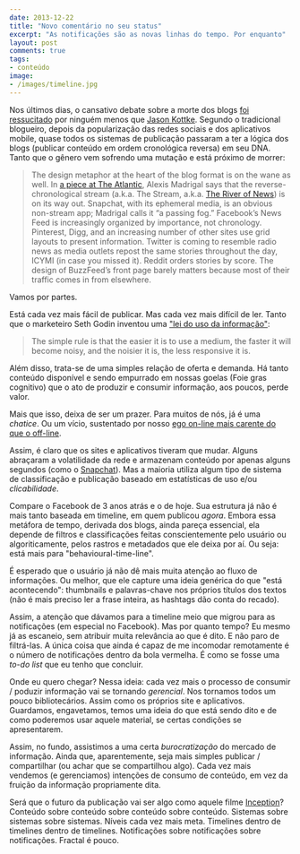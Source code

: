 ```yaml
---
date: 2013-12-22
title: "Novo comentário no seu status"
excerpt: "As notificações são as novas linhas do tempo. Por enquanto"
layout: post
comments: true
tags:
- conteúdo
image:
- /images/timeline.jpg
---
```


Nos últimos dias, o cansativo debate sobre a morte dos blogs [foi ressucitado](http://www.niemanlab.org/2013/12/the-blog-is-dead/) por ninguém menos que [Jason Kottke](http://kottke.org/about/). Segundo o tradicional blogueiro, depois da popularização das redes sociais e dos aplicativos mobile, quase todos os sistemas de publicação passaram a ter a lógica dos blogs (publicar conteúdo em ordem cronológica reversa) em seu DNA. Tanto que o gênero vem sofrendo uma mutação e está próximo de morrer:

> The design metaphor at the heart of the blog format is on the wane as well. In [a piece at The Atlantic](http://www.theatlantic.com/technology/archive/2013/12/2013-the-year-the-stream-crested/282202/), Alexis Madrigal says that the reverse-chronological stream (a.k.a. The Stream, a.k.a. [The River of News](http://buzzmachine.com/2006/08/22/the-river-of-news/)) is on its way out. Snapchat, with its ephemeral media, is an obvious non-stream app; Madrigal calls it “a passing fog.” Facebook’s News Feed is increasingly organized by importance, not chronology. Pinterest, Digg, and an increasing number of other sites use grid layouts to present information. Twitter is coming to resemble radio news as media outlets repost the same stories throughout the day, ICYMI (in case you missed it). Reddit orders stories by score. The design of BuzzFeed’s front page barely matters because most of their traffic comes in from elsewhere.

Vamos por partes.

Está cada vez mais fácil de publicar. Mas cada vez mais difícil de ler. Tanto que o marketeiro Seth Godin inventou uma ["lei do uso da informação"](http://goo.gl/RsvMp2):

> The simple rule is that the easier it is to use a medium, the faster it will become noisy, and the noisier it is, the less responsive it is.

Além disso, trata-se de uma simples relação de oferta e demanda. Há tanto conteúdo disponível e sendo empurrado em nossas goelas (Foie gras cognitivo) que o ato de produzir e consumir informação, aos poucos, perde valor.

Mais que isso, deixa de ser um prazer. Para muitos de nós, já é uma *chatice*. Ou um vício, sustentado por nosso [ego on-line mais carente do que o off-line](http://blogs.wsj.com/corporate-intelligence/2013/12/17/cell-phones-help-us-be-alone-together/).

Assim, é claro que os sites e aplicativos tiveram que mudar. Alguns abraçaram a volatilidade da rede e armazenam conteúdo por apenas alguns segundos (como o [Snapchat](http://www.theguardian.com/technology/2013/nov/13/snapchat-app-sexting-lawsuits-valuation)). Mas a maioria utiliza algum tipo de sistema de classificação e publicação baseado em estatísticas de uso e/ou *clicabilidade*.

Compare o Facebook de 3 anos atrás e o de hoje. Sua estrutura já não é mais tanto baseada em timeline, em quem publicou *agora*. Embora essa metáfora de tempo, derivada dos blogs, ainda pareça essencial, ela depende de filtros e classificações feitas conscientemente pelo usuário ou algoriticamente, pelos rastros e metadados que ele deixa por aí. Ou seja: está mais para "behavioural-time-line".

É esperado que o usuário já não dê mais muita atenção ao fluxo de informações. Ou melhor, que ele capture uma ideia genérica do que "está acontecendo": thumbnails e palavras-chave nos próprios títulos dos textos (não é mais preciso ler a frase inteira, as hashtags dão conta do recado).

Assim, a atenção que dávamos para a timeline meio que migrou para as notificações (em especial no Facebook). Mas por quanto tempo? Eu mesmo já as escaneio, sem atribuir muita relevância ao que é dito. E não paro de filtrá-las. A única coisa que ainda é capaz de me incomodar remotamente é o número de notificações dentro da bola vermelha. É como se fosse uma *to-do list* que eu tenho que concluir.

Onde eu quero chegar? Nessa ideia: cada vez mais o processo de consumir / poduzir informação vai se tornando *gerencial*. Nos tornamos todos um pouco bibliotecários. Assim como os próprios site e aplicativos. Guardamos, engavetamos, temos uma ideia do que está sendo dito e de como poderemos usar aquele material, se certas condições se apresentarem.

Assim, no fundo, assistimos a uma certa *burocratização* do mercado de informação. Ainda que, aparentemente, seja mais simples publicar / compartilhar (ou achar que se compartilhou algo). Cada vez mais vendemos (e gerenciamos) intenções de consumo de conteúdo, em vez da fruição da informação propriamente dita.

Será que o futuro da publicação vai ser algo como aquele filme [Inception](https://en.wikipedia.org/wiki/Inception)? Conteúdo sobre conteúdo sobre conteúdo sobre conteúdo. Sistemas sobre sistemas sobre sistemas. Níveis cada vez mais meta. Timelines dentro de timelines dentro de timelines. Notificações sobre notificações sobre notificações. Fractal é pouco.